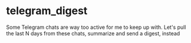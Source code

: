 # telegram_digest
Some Telegram chats are way too active for me to keep up with.  Let's pull the last N days from these chats, summarize and send a digest, instead
